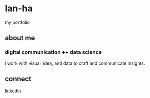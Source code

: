 # lan-ha
my portfolio

## about me 
### digital communication ++ data science
i work with visual, idea, and data to craft and communicate insights. 

## connect
[linkedin](https://www.linkedin.com/in/lan-thanh-ha/)
